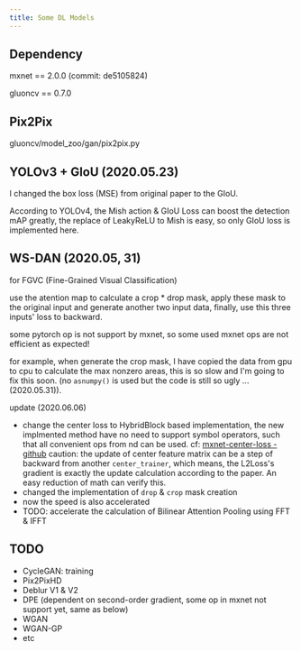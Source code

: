 ```yaml
---
title: Some DL Models
---
```


## Dependency

mxnet == 2.0.0 (commit: de5105824)

gluoncv == 0.7.0

## Pix2Pix

  gluoncv/model\_zoo/gan/pix2pix.py

## YOLOv3 + GIoU (2020.05.23)

  I changed the box loss (MSE) from original paper to the GIoU.

  According to YOLOv4, the Mish action & GIoU Loss can boost the detection mAP greatly, the replace of LeakyReLU to Mish is easy, so only GIoU loss is implemented here.

## WS-DAN (2020.05, 31)

  <Weakly Supervised Data Augmentation Network> for FGVC (Fine-Grained Visual Classification)

  use the atention map to calculate a crop * drop mask, apply these mask to the original input and generate another two input data, finally, use this three inputs' loss to backward.

  some pytorch op is not support by mxnet, so some used mxnet ops are not efficient as expected!

  for example, when generate the crop mask, I have copied the data from gpu to cpu to calculate the max nonzero areas, this is so slow and I'm going to fix this soon.
  (no `asnumpy()` is used but the code is still so ugly ... (2020.05.31)).

  update (2020.06.06)

  * change the center loss to HybridBlock based implementation, the new implmented method have no need to support symbol operators, such that all convenient ops from nd can be used.
    cf: [mxnet-center-loss - github](https://github.com/ShownX/mxnet-center-loss/blob/master/center_loss.py)
    caution:
      the update of center feature matrix can be a step of backward from another `center_trainer`, which means, the L2Loss's gradient is exactly the update calculation according to the paper.
      An easy reduction of math can verify this.
  * changed the implementation of `drop` & `crop` mask creation
  * now the speed is also accelerated
  * TODO:
    accelerate the calculation of Bilinear Attention Pooling using FFT & IFFT

## TODO

* CycleGAN: training
* Pix2PixHD
* Deblur V1 & V2
* DPE (dependent on second-order gradient, some op in mxnet not support yet, same as below)
* WGAN
* WGAN-GP
* etc

